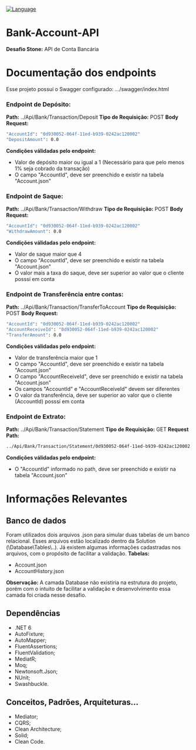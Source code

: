 [![Language](https://img.shields.io/badge/dotnet-core%206.0-red)](https://dotnet.microsoft.com/download)

# Bank-Account-API
**Desafio Stone:** API de Conta Bancária


# Documentação dos endpoints
Esse projeto possuí o Swagger configurado: .../swagger/index.html

### Endpoint de Depósito:
**Path:** ../Api/Bank/Transaction/Deposit
**Tipo de Requisição:** POST
**Body Request:**
```sh
"AccountId": "0d930052-064f-11ed-b939-0242ac120002"
"DepositAmount": 0.0
```
**Condições válidadas pelo endpoint:** 
 - Valor de depósito maior ou igual a 1 (Necessário para que pelo menos 1% seja cobrado da transação)
 - O campo "AccountId", deve ser preenchido e existir na tabela "Account.json"

### Endpoint de Saque:
**Path:** ../Api/Bank/Transaction/Withdraw
**Tipo de Requisição:** POST
**Body Request:**
```sh
"AccountId": "0d930052-064f-11ed-b939-0242ac120002"
"WithdrawAmount": 0.0
```
**Condições válidadas pelo endpoint:** 
 - Valor de saque maior que 4
 - O campo "AccountId", deve ser preenchido e existir na tabela "Account.json"
 - O valor mais a taxa do saque, deve ser superior ao valor que o cliente posssí em conta

### Endpoint de Transferência entre contas:
**Path:** ../Api/Bank/Transaction/TransferToAccount
**Tipo de Requisição:** POST
**Body Request:**
```sh
"AccountId": "0d930052-064f-11ed-b939-0242ac120002"
"AccountReceiveId": "0d930052-064f-11ed-b939-0242ac120002"
"TransferAmount": 0.0
```
**Condições válidadas pelo endpoint:** 
 - Valor de transferência maior que 1
 - O campo "AccountId", deve ser preenchido e existir na tabela "Account.json"
 - O campo "AccountReceiveId", deve ser preenchido e existir na tabela "Account.json"
 - Os campos "AccountId" e "AccountReceiveId" devem ser diferentes
 - O valor da transferência, deve ser superior ao valor que o cliente (AccountId) posssí em conta

### Endpoint de Extrato:
**Path:** ../Api/Bank/Transaction/Statement
**Tipo de Requisição:** GET
**Request Path:**
```sh
../Api/Bank/Transaction/Statement/0d930052-064f-11ed-b939-0242ac120002
```
**Condições válidadas pelo endpoint:** 
 - O "AccountId" informado no path, deve ser preenchido e existir na tabela "Account.json"


# Informações Relevantes

## Banco de dados
Foram utilizados dois arquivos .json para simular duas tabelas de um banco relacional.
Esses arquivos estão localizado dentro da Solution (\\Database\\Tables\\..).
Já existem algumas informações cadastradas nos arquivos, com o propósito de facilitar a validação.
**Tabelas:**
 - Account.json
 - AccountHistory.json

**Observação:** A camada Database não existiria na estrutura do projeto, porém com o intuito de facilitar a validação e desenvolvimento essa camada foi criada nesse desafio.


## Dependências
 - .NET 6
 - AutoFixture;
 - AutoMapper;
 - FluentAssertions;
 - FluentValidation;
 - MediatR;
 - Moq;
 - Newtonsoft.Json;
 - NUnit;
 - Swashbuckle.
 

## Conceitos, Padrões, Arquiteturas...
 - Mediator;
 - CQRS;
 - Clean Architecture;
 - Solid;
 - Clean Code.